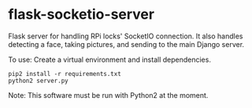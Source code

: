 # flask-socketio-server
Flask server for handling RPi locks' SocketIO connection.
It also handles detecting a face, taking pictures, and sending to the main
Django server.

To use:
Create a virtual environment and install dependencies.

```
pip2 install -r requirements.txt
python2 server.py
```
Note:  This software must be run with Python2 at the moment.
